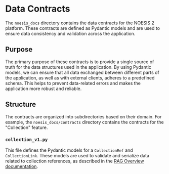 # Data Contracts

The `noesis_docs` directory contains the data contracts for the NOESIS 2 platform. These contracts are defined as Pydantic models and are used to ensure data consistency and validation across the application.

## Purpose

The primary purpose of these contracts is to provide a single source of truth for the data structures used in the application. By using Pydantic models, we can ensure that all data exchanged between different parts of the application, as well as with external clients, adheres to a predefined schema. This helps to prevent data-related errors and makes the application more robust and reliable.

## Structure

The contracts are organized into subdirectories based on their domain. For example, the `noesis_docs/contracts` directory contains the contracts for the "Collection" feature.

### `collection_v1.py`

This file defines the Pydantic models for a `CollectionRef` and `CollectionLink`. These models are used to validate and serialize data related to collection references, as described in the [RAG Overview documentation](rag/overview.md#collection-scopes).
